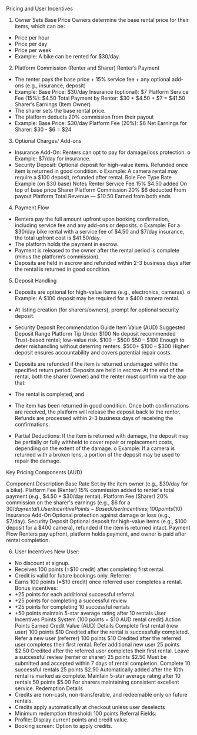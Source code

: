 Pricing and User Incentives 
1.	Owner Sets Base Price
Owners determine the base rental price for their items, which can be:
-	Price per hour
-	Price per day
-	Price per week
-	Example: A bike can be rented for $30/day.
2. Platform Commission (Renter and Sharer)
Renter’s Payment
-	The renter pays the base price + 15% service fee + any optional add-ons (e.g., insurance, deposit)
-	Example:
Base Price: $30/day
Insurance (optional): $7
Platform Service Fee (15%): $4.50
Total Payment by Renter: $30 + $4.50 + $7 = $41.50
Sharer’s Earnings (Item Owner)
-	The sharer sets the base rental price.
-	The platform deducts 20% commission from their payout
-	Example:
Base Price: $30/day
Platform Fee (20%): $6
Net Earnings for Sharer: $30 - $6 = $24
3. Optional Charges/ Add-ons 
-	Insurance Add-On: Renters can opt to pay for damage/loss protection.
o	Example: $7/day for insurance.
-	Security Deposit: Optional deposit for high-value items. Refunded once item is returned in good condition.
o	Example: A camera rental may require a $100 deposit, refunded after rental.
Role	Fee Type	Rate	Example (on $30 base)	Notes
Renter	Service Fee	15%	$4.50 added	On top of base price
Sharer	Platform Commission	20%	$6 deducted	From payout
Platform	Total Revenue	—	$10.50	Earned from both ends

4. Payment Flow
-	Renters pay the full amount upfront upon booking confirmation, including service fee and any add-ons or deposits.
o	Example: For a $30/day bike rental with a  service fee of $4.50 and $7/day insurance, the total upfront cost is $41.50/day.
-	The platform holds the payment in escrow.
-	Payment is released to the owner after the rental period is complete (minus the platform’s commission).
-	Deposits are held in escrow and refunded within 2-3 business days after the rental is returned in good condition.

5. Deposit Handling
-	Deposits are optional for high-value items (e.g., electronics, cameras).
o	Example: A $100 deposit may be required for a $400 camera rental.
-	At listing creation (for sharers/owners), prompt for optional security deposit.
-	Security Deposit Recommendation Guide 
Item Value (AUD)	Suggested Deposit Range	Platform Tip
Under $100	No deposit recommended	Trust-based rental; low-value risk.
$100 – $500	$50 – $100	Enough to deter mishandling without deterring renters.
$500+	$100 – $300	Higher deposit ensures accountability and covers potential repair costs.

-	Deposits are refunded if the item is returned undamaged within the specified return period. Deposits are held in escrow. At the end of the rental, both the sharer (owner) and the renter must confirm via the app that: 
- The rental is completed, and 
- The item has been returned in good condition. 
Once both confirmations are received, the platform will release the deposit back to the renter. Refunds are processed within 2–3 business days of receiving the confirmations.
-	Partial Deductions: If the item is returned with damage, the deposit may be partially or fully withheld to cover repair or replacement costs, depending on the extent of the damage.
o	Example: If a camera is returned with a broken lens, a portion of the deposit may be used to repair the damage.

Key Pricing Components (AUD)

Component	Description
Base Rate	Set by the item owner (e.g., $30/day for a bike).
Platform Fee (Renter)	15% commission added to renter's total payment (e.g., $4.50 + $30/day rental).
Platform Fee (Sharer)	20% commission on the sharer's earnings (e.g., $6 for a $30/day rental).
User Incentive	Points-Based User Incentives; 100 points ($10)
Insurance Add-On	Optional protection against damage or loss (e.g., $7/day).
Security Deposit	Optional deposit for high-value items (e.g., $100 deposit for a $400 camera), refunded if the item is returned intact.
Payment Flow	Renters pay upfront, platform holds payment, and owner is paid after rental completion.


6. User Incentives
New User:
-	No discount at signup.
-	Receives 100 points (=$10 credit) after completing first rental.
-	Credit is valid for future bookings only.
Referrer:
-	Earns 100 points (=$10 credit) once referred user completes a rental.
Bonus incentives:
-	+25 points for each additional successful referral.
-	+25 points for completing a successful review 
-	+25 points for completing 10 successful rentals 
-	+50 points maintain 5-star average rating after 10 rentals
User Incentives Points System 
(100 points = $10 AUD rental credit)
Action	Points Earned	Credit Value (AUD)	Details
Complete first rental (new user)	100 points	$10	Credited after the rental is successfully completed.
Refer a new user (referrer)	100 points	$10	Credited after the referred user completes their first rental.
Refer additional new user	25 points 	$2.50	Credited after the referred user completes their first rental.
Leave a successful review (renter or sharer)	25 points	$2.50	Must be submitted and accepted within 7 days of rental completion.
Complete 10 successful rentals	25 points	$2.50	Automatically added after the 10th rental is marked as complete.
Maintain 5-star average rating after 10 rentals	50 points	$5.00	For sharers maintaining consistent excellent service.
 Redemption Details
-	Credits are non-cash, non-transferable, and redeemable only on future rentals.
-	Credits apply automatically at checkout unless user deselects 
-	Minimum redemption threshold: 100 points
Referral Fields:
-	Profile: Display current points and credit value.
-	Booking screen: Option to apply credits.
